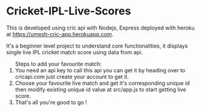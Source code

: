 # Cricket-IPL-Live-Scores

This is developed using cric api with Nodejs, Express deployed with heroku at https://umesh-cric-app.herokuapp.com.

It's a beginner level project to understand core functionalities, it displays single live IPL cricket match score using data from api.
<ol>
	Steps to add your favourite match:
	<li>You need an api key to call this api you can get it by heading over to cricapi.com just create your account to get it.</li>
	<li>Choose your favourite live match and get it's corresponding unique id then modify existing unique id value at src/app.js to start getting live score.</li>
	<li>That's all you're good to go !</li>
</ol>



